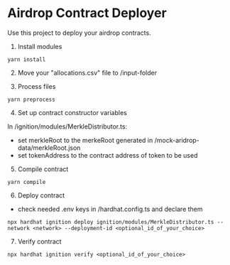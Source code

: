 # Airdrop Contract Deployer

Use this project to deploy your airdrop contracts.

1. Install modules

```shell
yarn install
```

2. Move your "allocations.csv" file to /input-folder

3. Process files

```shell
yarn preprocess
```

4. Set up contract constructor variables

In /ignition/modules/MerkleDistributor.ts:

- set merkleRoot to the merkeRoot generated in /mock-aridrop-data/merkleRoot.json
- set tokenAddress to the contract address of token to be used

5. Compile contract

```shell
yarn compile
```

6. Deploy contract

- check needed .env keys in /hardhat.config.ts and declare them

```shell
npx hardhat ignition deploy ignition/modules/MerkleDistributor.ts --network <network> --deployment-id <optional_id_of_your_choice>
```

7. Verify contract

```shell
npx hardhat ignition verify <optional_id_of_your_choice>
```
